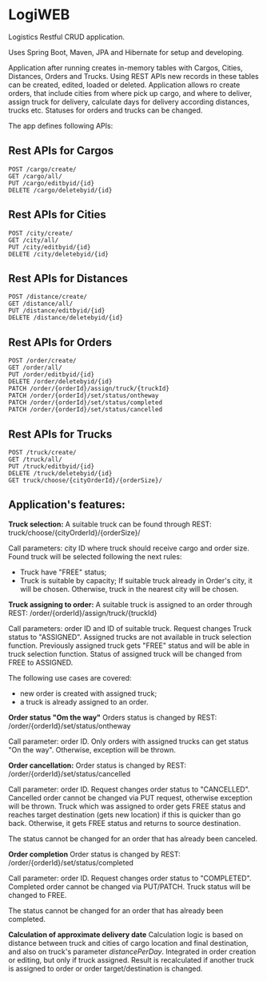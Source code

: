 # **LogiWEB**

Logistics Restful CRUD application.

Uses Spring Boot, Maven, JPA and Hibernate for setup and developing.

Application after running creates in-memory tables with Cargos, Cities, Distances, Orders and Trucks.
Using REST APIs new records in these tables can be created, edited, loaded or deleted.
Application allows ro create orders, that include cities from where pick up cargo, and where to deliver,
assign truck for delivery, calculate days for delivery according distances, trucks etc.
Statuses for orders and trucks can be changed.

The app defines following APIs:

## Rest APIs for Cargos

    POST /cargo/create/
    GET /cargo/all/
    PUT /cargo/editbyid/{id}
    DELETE /cargo/deletebyid/{id}

## Rest APIs for Cities

    POST /city/create/
    GET /city/all/
    PUT /city/editbyid/{id}
    DELETE /city/deletebyid/{id}

## Rest APIs for Distances

    POST /distance/create/
    GET /distance/all/
    PUT /distance/editbyid/{id}
    DELETE /distance/deletebyid/{id}

## Rest APIs for Orders

    POST /order/create/
    GET /order/all/
    PUT /order/editbyid/{id}
    DELETE /order/deletebyid/{id}
    PATCH /order/{orderId}/assign/truck/{truckId}
    PATCH /order/{orderId}/set/status/ontheway
    PATCH /order/{orderId}/set/status/completed
    PATCH /order/{orderId}/set/status/cancelled

## Rest APIs for Trucks

    POST /truck/create/
    GET /truck/all/
    PUT /truck/editbyid/{id}
    DELETE /truck/deletebyid/{id}
    GET truck/choose/{cityOrderId}/{orderSize}/

## Application's features:

**Truck selection:**
A suitable truck can be found through REST: truck/choose/{cityOrderId}/{orderSize}/

Call parameters: city ID where truck should receive cargo and order size. 
Found truck will be selected following the next rules:
 - Truck have "FREE" status;
 - Truck is suitable by capacity;
If suitable truck already in Order's city, it will be chosen. Otherwise, truck in the nearest city will be chosen.

**Truck assigning to order:**
A suitable truck is assigned to an order through REST: /order/{orderId}/assign/truck/{truckId}

Call parameters: order ID and ID of suitable truck.
Request changes Truck status to "ASSIGNED".
Assigned trucks are not available in truck selection function.
Previously assigned truck gets "FREE" status and will be able in truck selection function.
Status of assigned truck will be changed from FREE to ASSIGNED.

The following use cases are covered:
 - new order is created with assigned truck;
 - a truck is already assigned to an order.

**Order status "Om the way"**
Orders status is changed by REST: /order/{orderId}/set/status/ontheway

Call parameter: order ID.
Only orders with assigned trucks can get status "On the way". Otherwise, exception will be thrown.

**Order cancellation:**
Order status is changed by REST: /order/{orderId}/set/status/cancelled

Call parameter: order ID.
Request changes order status to "CANCELLED".
Cancelled order cannot be changed via PUT request, otherwise exception will be thrown.
Truck which was assigned to order gets FREE status and reaches target destination (gets new location)
if this is quicker than go back. 
Otherwise, it gets FREE status and returns to source destination.

The status cannot be changed for an order that has already been canceled.

**Order completion**
Order status is changed by REST: /order/{orderId}/set/status/completed

Call parameter: order ID.
Request changes order status to "COMPLETED".
Completed order cannot be changed via PUT/PATCH.
Truck status will be changed to FREE.

The status cannot be changed for an order that has already been completed.

**Calculation of approximate delivery date**
Calculation logic is based on distance between truck and cities of cargo location and final destination, and also on 
truck's parameter _distancePerDay_.
Integrated in order creation or editing, but only if truck assigned.
Result is recalculated if another truck is assigned to order or order target/destination is changed.

